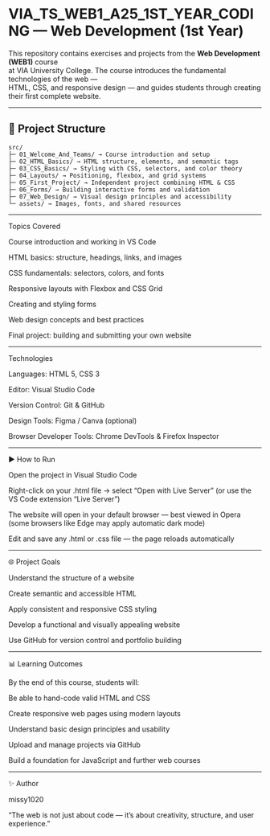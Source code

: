 # VIA_TS_WEB1_A25_1ST_YEAR_CODING — Web Development (1st Year)

This repository contains exercises and projects from the **Web Development (WEB1)** course  
at VIA University College. The course introduces the fundamental technologies of the web —  
HTML, CSS, and responsive design — and guides students through creating their first complete website.

---

## 📁 Project Structure

```text
src/
├─ 01_Welcome_And_Teams/ → Course introduction and setup  
├─ 02_HTML_Basics/ → HTML structure, elements, and semantic tags  
├─ 03_CSS_Basics/ → Styling with CSS, selectors, and color theory  
├─ 04_Layouts/ → Positioning, flexbox, and grid systems  
├─ 05_First_Project/ → Independent project combining HTML & CSS  
├─ 06_Forms/ → Building interactive forms and validation  
├─ 07_Web_Design/ → Visual design principles and accessibility  
└─ assets/ → Images, fonts, and shared resources
```

------------------------------------------------

Topics Covered

Course introduction and working in VS Code

HTML basics: structure, headings, links, and images

CSS fundamentals: selectors, colors, and fonts

Responsive layouts with Flexbox and CSS Grid

Creating and styling forms

Web design concepts and best practices

Final project: building and submitting your own website

--------------------------------------------------

Technologies

Languages: HTML 5, CSS 3

Editor: Visual Studio Code

Version Control: Git & GitHub

Design Tools: Figma / Canva (optional)

Browser Developer Tools: Chrome DevTools & Firefox Inspector

------------------------------------------------------------

▶️ How to Run

Open the project in Visual Studio Code

Right-click on your .html file → select “Open with Live Server”
(or use the VS Code extension “Live Server”)

The website will open in your default browser — best viewed in Opera 
(some browsers like Edge may apply automatic dark mode)

Edit and save any .html or .css file — the page reloads automatically

---------------------------------------------------------------------

🌐 Project Goals

Understand the structure of a website

Create semantic and accessible HTML

Apply consistent and responsive CSS styling

Develop a functional and visually appealing website

Use GitHub for version control and portfolio building

------------------------------------------------------

📊 Learning Outcomes

By the end of this course, students will:

Be able to hand-code valid HTML and CSS

Create responsive web pages using modern layouts

Understand basic design principles and usability

Upload and manage projects via GitHub

Build a foundation for JavaScript and further web courses

---------------------------------------------------------

✨ Author

missy1020

“The web is not just about code — it’s about creativity, structure, and user experience.”
